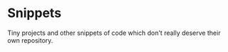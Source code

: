 # Snippets
Tiny projects and other snippets of code which don't really deserve their own repository.
